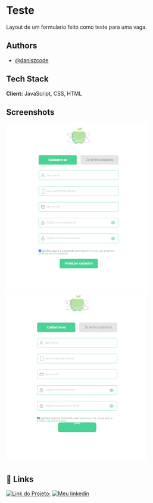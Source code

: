 # Teste

Layout de um formulario feito como teste para uma vaga.

## Authors

- [@daniszcode](https://github.com/daniszcode)

  
## Tech Stack

**Client:** JavaScript, CSS, HTML

  
## Screenshots

![App Screenshot](https://raw.githubusercontent.com/daniszcode/Teste/main/assets/img/Imagem%20do%20projeto.png)
![App Screenshot](https://raw.githubusercontent.com/daniszcode/Teste/main/assets/img/Projeto%20em%20Loading.png)
## 🔗 Links
[![Link do Projeto:](https://img.shields.io/badge/Projeto-000?style=for-the-badge&logo=ko-fi&logoColor=white)](https://projeto-danielem.netlify.app/)
[![Meu linkedin](https://img.shields.io/badge/linkedin-0A66C2?style=for-the-badge&logo=linkedin&logoColor=white)](https://www.linkedin.com/in/daniele-marques2/)

  
